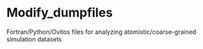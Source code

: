 # Modify_dumpfiles

Fortran/Python/Ovitos files for analyzing atomistic/coarse-grained simulation datasets
